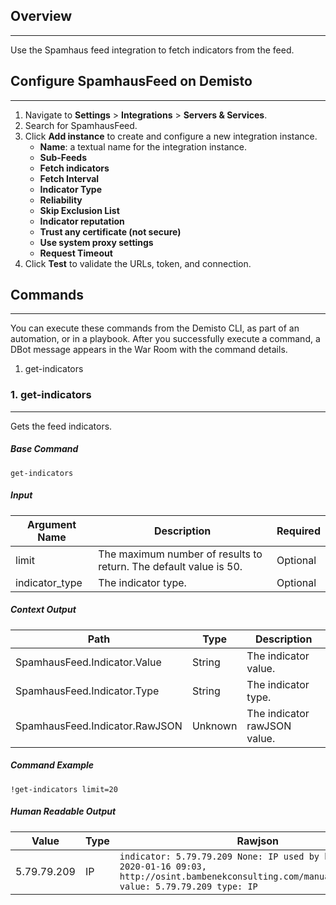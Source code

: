 ## Overview
---

Use the Spamhaus feed integration to fetch indicators from the feed.


## Configure SpamhausFeed on Demisto
---

1. Navigate to __Settings__ > __Integrations__ > __Servers & Services__.
2. Search for SpamhausFeed.
3. Click __Add instance__ to create and configure a new integration instance.
    * __Name__: a textual name for the integration instance.
    * __Sub-Feeds__
    * __Fetch indicators__
    * __Fetch Interval__
    * __Indicator Type__
    * __Reliability__ 
    * __Skip Exclusion List__
    * __Indicator reputation__
    * __Trust any certificate (not secure)__
    * __Use system proxy settings__
    * __Request Timeout__
4. Click __Test__ to validate the URLs, token, and connection.

## Commands
---
You can execute these commands from the Demisto CLI, as part of an automation, or in a playbook.
After you successfully execute a command, a DBot message appears in the War Room with the command details.
1. get-indicators
### 1. get-indicators
---
Gets the feed indicators.

##### Base Command

`get-indicators`
##### Input

| **Argument Name** | **Description** | **Required** |
| --- | --- | --- |
| limit | The maximum number of results to return. The default value is 50. | Optional | 
| indicator_type | The indicator type. | Optional | 


##### Context Output

| **Path** | **Type** | **Description** |
| --- | --- | --- |
| SpamhausFeed.Indicator.Value | String | The indicator value. | 
| SpamhausFeed.Indicator.Type | String | The indicator type. | 
| SpamhausFeed.Indicator.RawJSON | Unknown | The indicator rawJSON value. | 


##### Command Example
```!get-indicators limit=20```

##### Human Readable Output
| **Value** | **Type** | **Rawjson** |
| --- | --- | --- |
| 5.79.79.209 | IP | ```indicator: 5.79.79.209 None: IP used by banjori C&C, 2020-01-16 09:03, http://osint.bambenekconsulting.com/manual/banjori.txt value: 5.79.79.209 type: IP``` | 
